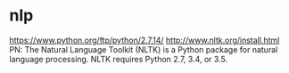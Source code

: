 # nlp

https://www.python.org/ftp/python/2.7.14/
http://www.nltk.org/install.html
PN: The Natural Language Toolkit (NLTK) is a Python package for natural language processing. NLTK requires Python 2.7, 3.4, or 3.5.
